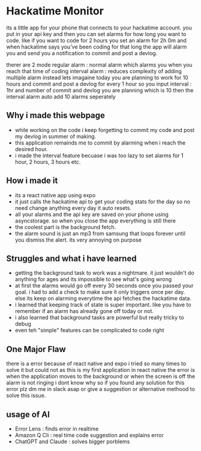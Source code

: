 # Hackatime Monitor

its a little app for your phone that connects to your hackatime account. you put in your api key and then you can set alarms for how long you want to code. like if you want to code for 2 hours you set an alarm for 2h 0m and when hackatime says you've been coding for that long the app will alarm you and send you a notification to commit and post a devlog.

therer are 2 mode 
regular alarm : normal alarm which alarms you when you reach that time of coding
interval alarm : reduces complexity of adding multiple alarm instead lets imagaine today you are planning to work for 10 hours and commit and post a devlog for every 1 hour so you input interval : 1hr and number of commit and devlog you are planning which is 10 then the interval alarm auto add 10 alarms seperately 

## Why i made this webpage

* while working on the code i keep forgetting to commit my code and post my devlog in summer of making.
* this application remainds me to commit by alarming when i reach the desired hour.
* i made the interval feature becuase i was too lazy to set alarms for 1 hour, 2 hours, 3 hours etc.

## How i made it

* its a react native app using expo
* it just calls the hackatime api to get your coding stats for the day so no need change anything every day it auto resets. 
* all your alarms and the api key are saved on your phone using asyncstorage. so when you close the app everything is still there
* the coolest part is the background fetch.
* the alarm sound is just an mp3 from samsung that loops forever until you dismiss the alert. its very annoying on purpose

## Struggles and what i have learned

* getting the background task to work was a nightmare. it just wouldn't do anything for ages and its impossible to see what's going wrong
* at first the alarms would go off every 30 seconds once you passed your goal. i had to add a check to make sure it only triggers once per day. else its keep on alarming everytime the api fetches the hackatime data.
* i learned that keeping track of state is super important. like you have to remember if an alarm has already gone off today or not.
* i also learned that background tasks are powerful but really tricky to debug
* even teh "simple" features can be complicated to code right

## One Major Flaw

there is a error because of react native and expo i tried so many times to solve it but could not as this is my first application in react native the error is when the application moves to the background or when the screen is off the alarm is not ringing i dont know why so if you found any solution for this error plz dm me in slack asap or give a suggestion or alternative methood to solve this issue.

## usage of AI

* Error Lens : finds error in realtime
* Amazon Q Cli : real time code suggestion and explains error
* ChatGPT and Claude : solves bigger porblems